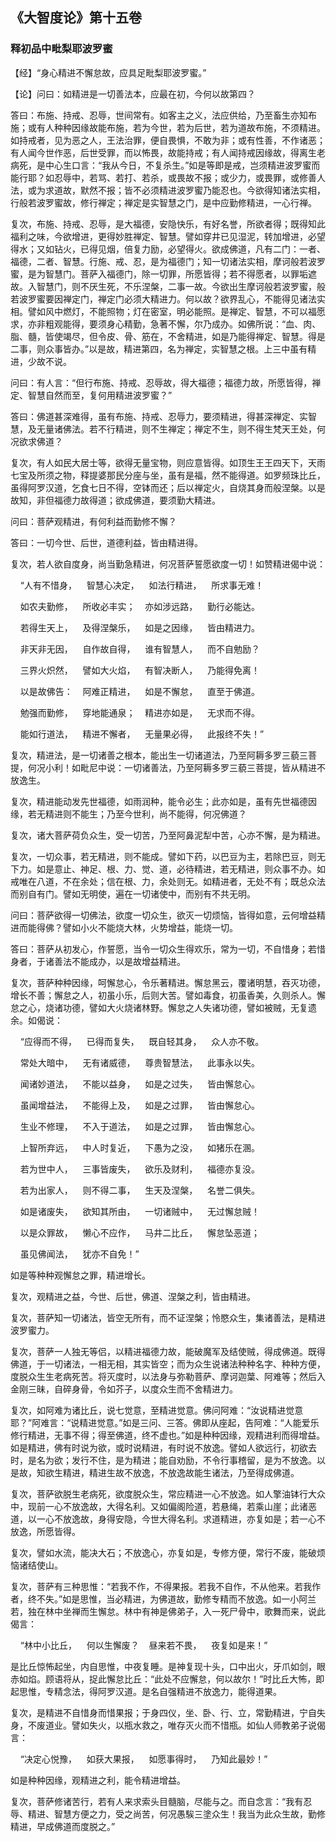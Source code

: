## 《大智度论》第十五卷

### 释初品中毗梨耶波罗蜜

【经】“身心精进不懈怠故，应具足毗梨耶波罗蜜。”

【论】问曰：如精进是一切善法本，应最在初，今何以故第四？

答曰：布施、持戒、忍辱，世间常有。如客主之义，法应供给，乃至畜生亦知布施；或有人种种因缘故能布施，若为今世，若为后世，若为道故布施，不须精进。如持戒者，见为恶之人，王法治罪，便自畏惧，不敢为非；或有性善，不作诸恶；有人闻今世作恶，后世受罪，而以怖畏，故能持戒；有人闻持戒因缘故，得离生老病死，是中心生口言：“我从今日，不复杀生。”如是等即是戒，岂须精进波罗蜜而能行耶？如忍辱中，若骂、若打、若杀，或畏故不报；或少力，或畏罪，或修善人法，或为求道故，默然不报；皆不必须精进波罗蜜乃能忍也。今欲得知诸法实相，行般若波罗蜜故，修行禅定；禅定是实智慧之门，是中应勤修精进，一心行禅。

复次，布施、持戒、忍辱，是大福德，安隐快乐，有好名誉，所欲者得；既得知此福利之味，今欲增进，更得妙胜禅定、智慧。譬如穿井已见湿泥，转加增进，必望得水；又如钻火，已得见烟，倍复力励，必望得火。欲成佛道，凡有二门：一者、福德，二者、智慧。行施、戒、忍，是为福德门；知一切诸法实相，摩诃般若波罗蜜，是为智慧门。菩萨入福德门，除一切罪，所愿皆得；若不得愿者，以罪垢遮故。入智慧门，则不厌生死，不乐涅槃，二事一故。今欲出生摩诃般若波罗蜜，般若波罗蜜要因禅定门，禅定门必须大精进力。何以故？欲界乱心，不能得见诸法实相。譬如风中燃灯，不能照物；灯在密室，明必能照。是禅定、智慧，不可以福愿求，亦非粗观能得，要须身心精勤，急著不懈，尔乃成办。如佛所说：“血、肉、脂、髓，皆使竭尽，但令皮、骨、筋在，不舍精进，如是乃能得禅定、智慧。得是二事，则众事皆办。”以是故，精进第四，名为禅定，实智慧之根。上三中虽有精进，少故不说。

问曰：有人言：“但行布施、持戒、忍辱故，得大福德；福德力故，所愿皆得，禅定、智慧自然而至，复何用精进波罗蜜？”

答曰：佛道甚深难得，虽有布施、持戒、忍辱力，要须精进，得甚深禅定、实智慧，及无量诸佛法。若不行精进，则不生禅定；禅定不生，则不得生梵天王处，何况欲求佛道？

复次，有人如民大居士等，欲得无量宝物，则应意皆得。如顶生王王四天下，天雨七宝及所须之物，释提婆那民分座与坐，虽有是福，然不能得道。如罗频珠比丘，虽得阿罗汉道，乞食七日不得，空钵而还；后以禅定火，自烧其身而般涅槃。以是故知，非但福德力故得道；欲成佛道，要须勤大精进。

问曰：菩萨观精进，有何利益而勤修不懈？

答曰：一切今世、后世，道德利益，皆由精进得。

复次，若人欲自度身，尚当勤急精进，何况菩萨誓愿欲度一切！如赞精进偈中说：

&nbsp;&nbsp;&nbsp;&nbsp;“人有不惜身，&nbsp;&nbsp;&nbsp;&nbsp;智慧心决定，&nbsp;&nbsp;&nbsp;&nbsp;如法行精进，&nbsp;&nbsp;&nbsp;&nbsp;所求事无难！

&nbsp;&nbsp;&nbsp;&nbsp;如农夫勤修，&nbsp;&nbsp;&nbsp;&nbsp;所收必丰实；&nbsp;&nbsp;&nbsp;&nbsp;亦如涉远路，&nbsp;&nbsp;&nbsp;&nbsp;勤行必能达。

&nbsp;&nbsp;&nbsp;&nbsp;若得生天上，&nbsp;&nbsp;&nbsp;&nbsp;及得涅槃乐，&nbsp;&nbsp;&nbsp;&nbsp;如是之因缘，&nbsp;&nbsp;&nbsp;&nbsp;皆由精进力。

&nbsp;&nbsp;&nbsp;&nbsp;非天非无因，&nbsp;&nbsp;&nbsp;&nbsp;自作故自得，&nbsp;&nbsp;&nbsp;&nbsp;谁有智慧人，&nbsp;&nbsp;&nbsp;&nbsp;而不自勉励？

&nbsp;&nbsp;&nbsp;&nbsp;三界火炽然，&nbsp;&nbsp;&nbsp;&nbsp;譬如大火焰，&nbsp;&nbsp;&nbsp;&nbsp;有智决断人，&nbsp;&nbsp;&nbsp;&nbsp;乃能得免离！

&nbsp;&nbsp;&nbsp;&nbsp;以是故佛告：&nbsp;&nbsp;&nbsp;&nbsp;阿难正精进，&nbsp;&nbsp;&nbsp;&nbsp;如是不懈怠，&nbsp;&nbsp;&nbsp;&nbsp;直至于佛道。

&nbsp;&nbsp;&nbsp;&nbsp;勉强而勤修，&nbsp;&nbsp;&nbsp;&nbsp;穿地能通泉；&nbsp;&nbsp;&nbsp;&nbsp;精进亦如是，&nbsp;&nbsp;&nbsp;&nbsp;无求而不得。

&nbsp;&nbsp;&nbsp;&nbsp;能如行道法，&nbsp;&nbsp;&nbsp;&nbsp;精进不懈者，&nbsp;&nbsp;&nbsp;&nbsp;无量果必得，&nbsp;&nbsp;&nbsp;&nbsp;此报终不失！”

复次，精进法，是一切诸善之根本，能出生一切诸道法，乃至阿耨多罗三藐三菩提，何况小利！如毗尼中说：一切诸善法，乃至阿耨多罗三藐三菩提，皆从精进不放逸生。

复次，精进能动发先世福德，如雨润种，能令必生；此亦如是，虽有先世福德因缘，若无精进则不能生；乃至今世利，尚不能得，何况佛道？

复次，诸大菩萨荷负众生，受一切苦，乃至阿鼻泥犁中苦，心亦不懈，是为精进。

复次，一切众事，若无精进，则不能成。譬如下药，以巴豆为主，若除巴豆，则无下力。如是意止、神足、根、力、觉、道，必待精进，若无精进，则众事不办。如戒唯在八道，不在余处；信在根、力，余处则无。如精进者，无处不有；既总众法而别自有门。譬如无明使，遍在一切诸使中，而别有不共无明。

问曰：菩萨欲得一切佛法，欲度一切众生，欲灭一切烦恼，皆得如意，云何增益精进而能得佛？譬如小火不能烧大林，火势增益，能烧一切。

答曰：菩萨从初发心，作誓愿，当令一切众生得欢乐，常为一切，不自惜身；若惜身者，于诸善法不能成办，以是故增益精进。

复次，菩萨种种因缘，呵懈怠心，令乐著精进。懈怠黑云，覆诸明慧，吞灭功德，增长不善；懈怠之人，初虽小乐，后则大苦。譬如毒食，初虽香美，久则杀人。懈怠之心，烧诸功德，譬如大火烧诸林野。懈怠之人失诸功德，譬如被贼，无复遗余。如偈说：

&nbsp;&nbsp;&nbsp;&nbsp;“应得而不得，&nbsp;&nbsp;&nbsp;&nbsp;已得而复失，&nbsp;&nbsp;&nbsp;&nbsp;既自轻其身，&nbsp;&nbsp;&nbsp;&nbsp;众人亦不敬。

&nbsp;&nbsp;&nbsp;&nbsp;常处大暗中，&nbsp;&nbsp;&nbsp;&nbsp;无有诸威德，&nbsp;&nbsp;&nbsp;&nbsp;尊贵智慧法，&nbsp;&nbsp;&nbsp;&nbsp;此事永以失。

&nbsp;&nbsp;&nbsp;&nbsp;闻诸妙道法，&nbsp;&nbsp;&nbsp;&nbsp;不能以益身，&nbsp;&nbsp;&nbsp;&nbsp;如是之过失，&nbsp;&nbsp;&nbsp;&nbsp;皆由懈怠心。

&nbsp;&nbsp;&nbsp;&nbsp;虽闻增益法，&nbsp;&nbsp;&nbsp;&nbsp;不能得上及，&nbsp;&nbsp;&nbsp;&nbsp;如是之过罪，&nbsp;&nbsp;&nbsp;&nbsp;皆由懈怠心。

&nbsp;&nbsp;&nbsp;&nbsp;生业不修理，&nbsp;&nbsp;&nbsp;&nbsp;不入于道法，&nbsp;&nbsp;&nbsp;&nbsp;如是之过罪，&nbsp;&nbsp;&nbsp;&nbsp;皆由懈怠心。

&nbsp;&nbsp;&nbsp;&nbsp;上智所弃远，&nbsp;&nbsp;&nbsp;&nbsp;中人时复近，&nbsp;&nbsp;&nbsp;&nbsp;下愚为之没，&nbsp;&nbsp;&nbsp;&nbsp;如猪乐在溷。

&nbsp;&nbsp;&nbsp;&nbsp;若为世中人，&nbsp;&nbsp;&nbsp;&nbsp;三事皆废失，&nbsp;&nbsp;&nbsp;&nbsp;欲乐及财利，&nbsp;&nbsp;&nbsp;&nbsp;福德亦复没。

&nbsp;&nbsp;&nbsp;&nbsp;若为出家人，&nbsp;&nbsp;&nbsp;&nbsp;则不得二事，&nbsp;&nbsp;&nbsp;&nbsp;生天及涅槃，&nbsp;&nbsp;&nbsp;&nbsp;名誉二俱失。

&nbsp;&nbsp;&nbsp;&nbsp;如是诸废失，&nbsp;&nbsp;&nbsp;&nbsp;欲知其所由，&nbsp;&nbsp;&nbsp;&nbsp;一切诸贼中，&nbsp;&nbsp;&nbsp;&nbsp;无过懈怠贼！

&nbsp;&nbsp;&nbsp;&nbsp;以是众罪故，&nbsp;&nbsp;&nbsp;&nbsp;懒心不应作，&nbsp;&nbsp;&nbsp;&nbsp;马井二比丘，&nbsp;&nbsp;&nbsp;&nbsp;懈怠坠恶道；

&nbsp;&nbsp;&nbsp;&nbsp;虽见佛闻法，&nbsp;&nbsp;&nbsp;&nbsp;犹亦不自免！”

如是等种种观懈怠之罪，精进增长。

复次，观精进之益，今世、后世，佛道、涅槃之利，皆由精进。

复次，菩萨知一切诸法，皆空无所有，而不证涅槃；怜愍众生，集诸善法，是精进波罗蜜力。

复次，菩萨一人独无等侣，以精进福德力故，能破魔军及结使贼，得成佛道。既得佛道，于一切诸法，一相无相，其实皆空；而为众生说诸法种种名字、种种方便，度脱众生生老病死苦。将灭度时，以法身与弥勒菩萨、摩诃迦葉、阿难等；然后入金刚三昧，自碎身骨，令如芥子，以度众生而不舍精进力。

复次，如阿难为诸比丘，说七觉意，至精进觉意。佛问阿难：“汝说精进觉意耶？”阿难言：“说精进觉意。”如是三问、三答。佛即从座起，告阿难：“人能爱乐修行精进，无事不得；得至佛道，终不虚也。”如是种种因缘，观精进利而得增益。如是精进，佛有时说为欲，或时说精进，有时说不放逸。譬如人欲远行，初欲去时，是名为欲；发行不住，是为精进；能自劝励，不令行事稽留，是为不放逸。以是故，知欲生精进，精进生故不放逸，不放逸故能生诸法，乃至得成佛道。

复次，菩萨欲脱生老病死，欲度脱众生，常应精进一心不放逸。如人擎油钵行大众中，现前一心不放逸故，大得名利。又如偏阁险道，若悬绳，若乘山崖；此诸恶道，以一心不放逸故，身得安隐，今世大得名利。求道精进，亦复如是；若一心不放逸，所愿皆得。

复次，譬如水流，能决大石；不放逸心，亦复如是，专修方便，常行不废，能破烦恼诸结使山。

复次，菩萨有三种思惟：“若我不作，不得果报。若我不自作，不从他来。若我作者，终不失。”如是思惟，当必精进，为佛道故，勤修专精而不放逸。如一小阿兰若，独在林中坐禅而生懈怠。林中有神是佛弟子，入一死尸骨中，歌舞而来，说此偈言：

&nbsp;&nbsp;&nbsp;&nbsp;“林中小比丘，&nbsp;&nbsp;&nbsp;&nbsp;何以生懈废？&nbsp;&nbsp;&nbsp;&nbsp;昼来若不畏，&nbsp;&nbsp;&nbsp;&nbsp;夜复如是来！”

是比丘惊怖起坐，内自思惟，中夜复睡。是神复现十头，口中出火，牙爪如剑，眼赤如焰。顾语将从，捉此懈怠比丘：“此处不应懈怠，何以故尔！”时比丘大怖，即起思惟，专精念法，得阿罗汉道。是名自强精进不放逸力，能得道果。

复次，是精进不自惜身而惜果报；于身四仪，坐、卧、行、立，常勤精进，宁自失身，不废道业。譬如失火，以瓶水救之，唯存灭火而不惜瓶。如仙人师教弟子说偈言：

&nbsp;&nbsp;&nbsp;&nbsp;“决定心悦豫，&nbsp;&nbsp;&nbsp;&nbsp;如获大果报，&nbsp;&nbsp;&nbsp;&nbsp;如愿事得时，&nbsp;&nbsp;&nbsp;&nbsp;乃知此最妙！”

如是种种因缘，观精进之利，能令精进增益。

复次，菩萨修诸苦行，若有人来求索头目髓脑，尽能与之。而自念言：“我有忍辱、精进、智慧方便之力，受之尚苦，何况愚騃三塗众生！我当为此众生故，勤修精进，早成佛道而度脱之。”